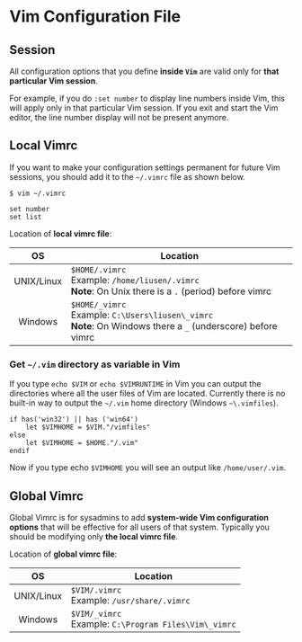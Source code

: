# Vim Configuration File

## Session

All configuration options that you define **inside `Vim`** are valid only for **that particular Vim session**.

For example, if you do `:set number` to display line numbers inside Vim, this will apply only in that particular Vim session. If you exit and start the Vim editor, the line number display will not be present anymore.

## Local Vimrc

If you want to make your configuration settings permanent for future Vim sessions, you should add it to the `~/.vimrc` file as shown below.

```
$ vim ~/.vimrc 
 
set number 
set list
```

Location of **local vimrc file**: 

| OS | Location |
|:--:|----------|
| UNIX/Linux | `$HOME/.vimrc` <br/> Example: `/home/liusen/.vimrc` <br/> **Note**: On Unix there is a `.` (period) before vimrc |
| Windows | `$HOME/_vimrc` <br/> Example: `C:\Users\liusen\_vimrc` <br/>**Note**: On Windows there a `_` (underscore) before vimrc |

### Get `~/.vim` directory as variable in Vim

If you type `echo $VIM` or `echo $VIMRUNTIME` in Vim you can output the directories where all the user files of Vim are located. Currently there is no built-in way to output the `~/.vim` home directory (Windows `~\.vimfiles`).
```
if has('win32') || has ('win64')
    let $VIMHOME = $VIM."/vimfiles"
else
    let $VIMHOME = $HOME."/.vim"
endif
```
Now if you type echo `$VIMHOME` you will see an output like `/home/user/.vim`.




## Global Vimrc

Global Vimrc is for sysadmins to add **system-wide Vim configuration options** that will be effective for all users of that system. Typically you should be modifying only **the local vimrc file**. 
 
Location of **global vimrc file**: 

| OS | Location |
|:--:|----------|
| UNIX/Linux | `$VIM/.vimrc` <br/> Example: `/usr/share/.vimrc` |
| Windows | `$VIM/_vimrc` <br/> Example: `C:\Program Files\Vim\_vimrc` |






